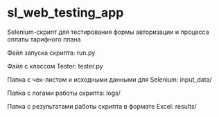# sl_web_testing_app
Selenium-скрипт для тестирования формы авторизации и процесса оплаты тарифного плана

Файл запуска скрипта: run.py

Файл с классом Tester: tester.py

Папка с чек-листом и исходными данными для Selenium: input_data/

Папка с логами работы скрипта: logs/

Папка с результатами работы скрипта в формате Excel: results/
